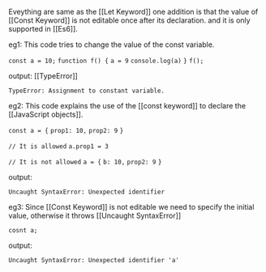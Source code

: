 Eveything are same as the [[Let Keyword]] one addition is that the value of [[Const Keyword]] is not editable once after its declaration. and it is only supported in [[Es6]].

eg1: This code tries to change the value of the const variable.

`const a = 10;`
`function f() {`
    `a = 9`
    `console.log(a)`
`}`
`f();`

output: [[TypeError]]

`TypeError: Assignment to constant variable.`

eg2: This code explains the use of the [[const keyword]] to declare the [[JavaScript objects]].

`const a = {`
    `prop1: 10,`
    `prop2: 9`
`}`

`// It is allowed`
`a.prop1 = 3`

`// It is not allowed`
`a = {`
    `b: 10,`
    `prop2: 9`
`}`

output:

`Uncaught SyntaxError: Unexpected identifier`

eg3: Since [[Const Keyword]] is not editable we need to specify the initial value, otherwise it throws [[Uncaught SyntaxError]]

`cosnt a;`

output: 

`Uncaught SyntaxError: Unexpected identifier 'a'`

